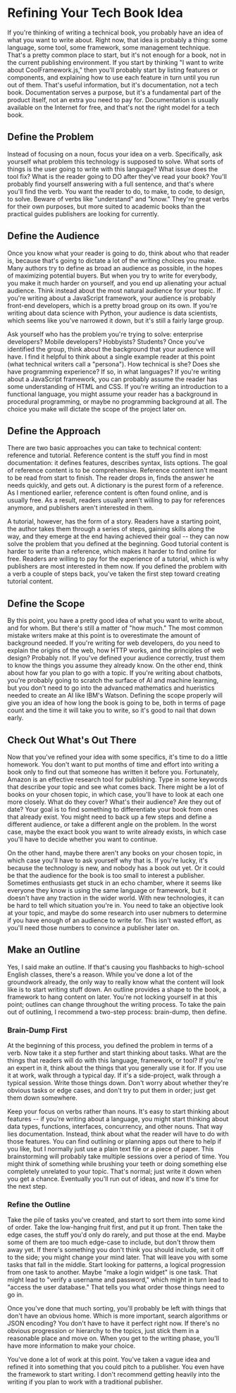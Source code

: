 # Refining Your Tech Book Idea

If you're thinking of writing a technical book, you probably have an idea of what you want to write about. Right now, that idea is probably a thing: some language, some tool, some framework, some management technique. That's a pretty common place to start, but it's not enough for a book, not in the current publishing environment. If you start by thinking "I want to write about CoolFramework.js," then you'll probably start by listing features or components, and explaining how to use each feature in turn until you run out of them. That's useful information, but it's documentation, not a tech book. Documentation serves a purpose, but it's a fundamental part of the product itself, not an extra you need to pay for. Documentation is usually available on the Internet for free, and that's not the right model for a tech book.

## Define the Problem

Instead of focusing on a noun, focus your idea on a verb. Specifically, ask yourself what problem this technology is supposed to solve. What sorts of things is the user going to write with this language? What issue does the tool fix? What is the reader going to DO after they've read your book? You'll probably find yourself answering with a full sentence, and that's where you'll find the verb. You want the reader to do, to make, to code, to design, to solve. Beware of verbs like "understand" and "know." They're great verbs for their own purposes, but more suited to academic books than the practical guides publishers are looking for currently.

## Define the Audience

Once you know what your reader is going to do, think about who that reader is, because that's going to dictate a lot of the writing choices you make. Many authors try to define as broad an audience as possible, in the hopes of maximizing potential buyers. But when you try to write for everybody, you make it much harder on yourself, and you end up alienating your actual audience. Think instead about the most natural audience for your topic. If you're writing about a JavaScript framework, your audience is probably front-end developers, which is a pretty broad group on its own. If you're writing about data science with Python, your audience is data scientists, which seems like you've narrowed it down, but it's still a fairly large group. 

Ask yourself who has the problem you're trying to solve: enterprise developers? Mobile developers? Hobbyists? Students? Once you've identified the group, think about the background that your audience will have. I find it helpful to think about a single example reader at this point (what technical writers call a "persona"). How technical is she? Does she have programming experience? If so, in what languages? If you're writing about a JavaScript framework, you can probably assume the reader has some understanding of HTML and CSS. If you're writing an introduction to a functional language, you might assume your reader has a background in procedural programming, or maybe no programming background at all. The choice you make will dictate the scope of the project later on.

## Define the Approach

There are two basic approaches you can take to technical content: reference and tutorial. Reference content is the stuff you find in most documentation: it defines features, describes syntax, lists options. The goal of reference content is to be comprehensive. Reference content isn't meant to be read from start to finish. The reader drops in, finds the answer he needs quickly, and gets out. A dictionary is the purest form of a reference. As I mentioned earlier, reference content is often found online, and is usually free. As a result, readers usually aren't willing to pay for references anymore, and publishers aren't interested in them. 

A tutorial, however, has the form of a story. Readers have a starting point, the author takes them through a series of steps, gaining skills along the way, and they emerge at the end having achieved their goal -- they can now solve the problem that you defined at the beginning. Good tutorial content is harder to write than a reference, which makes it harder to find online for free. Readers are willing to pay for the experience of a tutorial, which is why publishers are most interested in them now. If you defined the problem with a verb a couple of steps back, you've taken the first step toward creating tutorial content.

## Define the Scope

By this point, you have a pretty good idea of what you want to write about, and for whom. But there's still a matter of "how much." The most common mistake writers make at this point is to overestimate the amount of background needed. If you're writing for web developers, do you need to explain the origins of the web, how HTTP works, and the principles of web design? Probably not. If you've defined your audience correctly, trust them to know the things you assume they already know. On the other end, think about how far you plan to go with a topic. If you're writing about chatbots, you're probably going to scratch the surface of AI and machine learning, but you don't need to go into the advanced mathematics and hueristics needed to create an AI like IBM's Watson. Defining the scope properly will give you an idea of how long the book is going to be, both in terms of page count and the time it will take you to write, so it's good to nail that down early.

## Check Out What's Out There

Now that you've refined your idea with some specifics, it's time to do a little homework. You don't want to put months of time and effort into writing a book only to find out that someone has written it before you. Fortunately, Amazon is an effective research tool for publishing. Type in some keywords that describe your topic and see what comes back. There might be a lot of books on your chosen topic, in which case, you'll have to look at each one more closely. What do they cover? What's their audience? Are they out of date? Your goal is to find something to differentiate your book from ones that already exist. You might need to back up a few steps and define a different audience, or take a different angle on the problem. In the worst case, maybe the exact book you want to write already exists, in which case you'll have to decide whether you want to continue.

On the other hand, maybe there aren't any books on your chosen topic, in which case you'll have to ask yourself why that is. If you're lucky, it's because the technology is new, and nobody has a book out yet. Or it could be that the audience for the book is too small to interest a publisher. Sometimes enthusiasts get stuck in an echo chamber, where it seems like everyone they know is using the same language or framework, but it doesn't have any traction in the wider world. With new technologies, it can be hard to tell which situation you're in. You need to take an objective look at your topic, and maybe do some research into user nubmers to determine if you have enough of an audience to write for. This isn't wasted effort, as you'll need those numbers to convince a publisher later on.

## Make an Outline

Yes, I said make an outline. If that's causing you flashbacks to high-school English classes, there's a reason. While you've done a lot of the groundwork already, the only way to really know what the content will look like is to start writing stuff down. An outline provides a shape to the book, a framework to hang content on later. You're not locking yourself in at this point; outlines can change throughout the writing process. To take the pain out of outlining, I recommend a two-step process: brain-dump, then define.

### Brain-Dump First

At the beginning of this process, you defined the problem in terms of a verb. Now take it a step further and start thinking about tasks. What are the things that readers will do with this language, framework, or tool? If you're an expert in it, think about the things that you generally use it for. If you use it at work, walk through a typical day. If it's a side-project, walk through a typical session. Write those things down. Don't worry about whether they're obvious tasks or edge cases, and don't try to put them in order; just get them down somewhere. 

Keep your focus on verbs rather than nouns. It's easy to start thinking about features -- if you're writing about a language, you might start thinking about data types, functions, interfaces, concurrency, and other nouns. That way lies documentation. Instead, think about what the reader will have to do with those features. You can find outlining or planning apps out there to help if you like, but I normally just use a plain text file or a piece of paper. This brainstorming will probably take multiple sessions over a period of time. You might think of something while brushing your teeth or doing something else completely unrelated to your topic. That's normal; just write it down when you get a chance. Eventually you'll run out of ideas, and now it's time for the next step.

### Refine the Outline

Take the pile of tasks you've created, and start to sort them into some kind of order. Take the low-hanging fruit first, and put it up front. Then take the edge cases, the stuff you'd only do rarely, and put those at the end. Maybe some of them are too much edge-case to include, but don't throw them away yet. If there's something you don't think you should include, set it off to the side; you might change your mind later. That will leave you with some tasks that fall in the middle. Start looking for patterns, a logical progression from one task to another. Maybe "make a login widget" is one task. That might lead to "verify a username and password," which might in turn lead to "access the user database." That tells you what order those things need to go in. 

Once you've done that much sorting, you'll probably be left with things that don't have an obvious home. Which is more important, search algorithms or JSON encoding? You don't have to have it perfect right now. If there's no obvious progression or hierarchy to the topics, just stick them in a reasonable place and move on. When you get to the writing phase, you'll have more information to make your choice.

You've done a lot of work at this point. You've taken a vague idea and refined it into something that you could pitch to a publisher. You even have the framework to start writing. I don't recommend getting heavily into the writing if you plan to work with a traditional publisher. 

